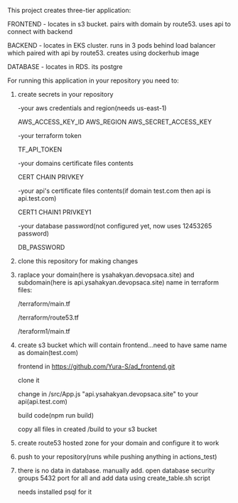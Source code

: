 This project creates three-tier application:

FRONTEND - locates in s3 bucket. pairs with domain by route53. uses api to connect with backend

BACKEND - locates in EKS cluster. runs in 3 pods behind load balancer which paired with api by route53. creates using dockerhub image

DATABASE - locates in RDS. its postgre


For running this application in your repository you need to:

1) create secrets in your repository

   -your aws credentials and region(needs us-east-1)

   AWS_ACCESS_KEY_ID
   AWS_REGION
   AWS_SECRET_ACCESS_KEY

   -your terraform token

   TF_API_TOKEN

   -your domains certificate files contents
   
   CERT
   CHAIN
   PRIVKEY

   -your api's certificate files contents(if domain test.com then api is api.test.com)
   
   CERT1
   CHAIN1
   PRIVKEY1

   -your database password(not configured yet, now uses 12453265 password)

   DB_PASSWORD

2) clone this repository for making changes

3) raplace your domain(here is ysahakyan.devopsaca.site) and subdomain(here is api.ysahakyan.devopsaca.site) name in terraform files:

   /terraform/main.tf
   
   /terraform/route53.tf
   
   /teraform1/main.tf

4) create s3 bucket which will contain frontend...need to have same name as domain(test.com)

   frontend in https://github.com/Yura-S/ad_frontend.git
   
   clone it
   
   change in /src/App.js "api.ysahakyan.devopsaca.site" to your api(api.test.com)
   
   build code(npm run build)
   
   copy all files in created /build to your s3 bucket

5) create route53 hosted zone for your domain and configure it to work

6) push to your repository(runs while pushing anything in actions_test)

7) there is no data in database. manually add. open database security groups 5432 port for all and add data using create_table.sh script

   needs installed psql for it
